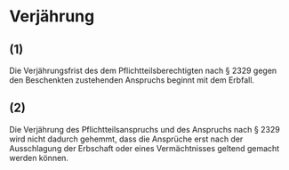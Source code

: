 # Verjährung



## (1)

 Die Verjährungsfrist des dem Pflichtteilsberechtigten nach § 2329 gegen den Beschenkten zustehenden Anspruchs beginnt mit dem Erbfall.

## (2)

 Die Verjährung des Pflichtteilsanspruchs und des Anspruchs nach § 2329 wird nicht dadurch gehemmt, dass die Ansprüche erst nach der Ausschlagung der Erbschaft oder eines Vermächtnisses geltend gemacht werden können. 

